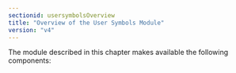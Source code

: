 ```yaml
---
sectionid: usersymbolsOverview
title: "Overview of the User Symbols Module"
version: "v4"
---
```





The module described in this chapter makes available the following components:




